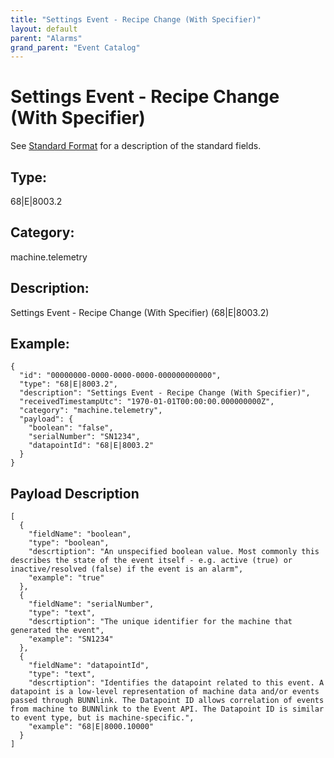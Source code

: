 ```yaml
---
title: "Settings Event - Recipe Change (With Specifier)"
layout: default
parent: "Alarms"
grand_parent: "Event Catalog"
---
```


# Settings Event - Recipe Change (With Specifier)

See [Standard Format](/event-subscriptions/event-format) for a description of the standard fields.

## Type:

68\|E\|8003.2

## Category:

machine.telemetry

## Description: 

Settings Event - Recipe Change (With Specifier) (68\|E\|8003.2)

## Example:

```
{
  "id": "00000000-0000-0000-0000-000000000000",
  "type": "68|E|8003.2",
  "description": "Settings Event - Recipe Change (With Specifier)",
  "receivedTimestampUtc": "1970-01-01T00:00:00.000000000Z",
  "category": "machine.telemetry",
  "payload": {
    "boolean": "false",
    "serialNumber": "SN1234",
    "datapointId": "68|E|8003.2"
  }
}
```

## Payload Description

```
[
  {
    "fieldName": "boolean",
    "type": "boolean",
    "descrtiption": "An unspecified boolean value. Most commonly this describes the state of the event itself - e.g. active (true) or inactive/resolved (false) if the event is an alarm",
    "example": "true"
  },
  {
    "fieldName": "serialNumber",
    "type": "text",
    "descrtiption": "The unique identifier for the machine that generated the event",
    "example": "SN1234"
  },
  {
    "fieldName": "datapointId",
    "type": "text",
    "descrtiption": "Identifies the datapoint related to this event. A datapoint is a low-level representation of machine data and/or events passed through BUNNlink. The Datapoint ID allows correlation of events from machine to BUNNlink to the Event API. The Datapoint ID is similar to event type, but is machine-specific.",
    "example": "68|E|8000.10000"
  }
]
```

